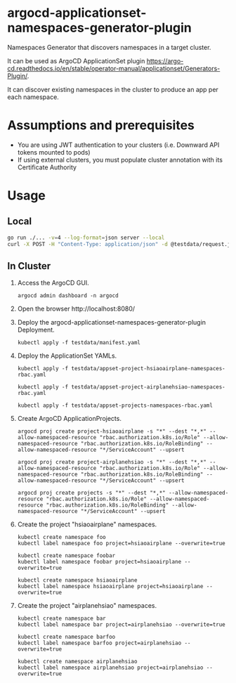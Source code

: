 # argocd-applicationset-namespaces-generator-plugin

Namespaces Generator that discovers namespaces in a target cluster.

It can be used as ArgoCD ApplicationSet plugin https://argo-cd.readthedocs.io/en/stable/operator-manual/applicationset/Generators-Plugin/.

It can discover existing namespaces in the cluster to produce an app per each namespace.

# Assumptions and prerequisites

- You are using JWT authentication to your clusters (i.e. Downward API tokens mounted to pods)
- If using external clusters, you must populate cluster annotation with its Certificate Authority

# Usage

## Local

```bash
go run ./... -v=4 --log-format=json server --local
curl -X POST -H "Content-Type: application/json" -d @testdata/request.json http://localhost:8080/api/v1/getparams.execute
```

## In Cluster

1. Access the ArgoCD GUI.

   ```console
   argocd admin dashboard -n argocd
   ```

2. Open the browser http://localhost:8080/

3. Deploy the argocd-applicationset-namespaces-generator-plugin Deployment.

   ```console
   kubectl apply -f testdata/manifest.yaml
   ```

4. Deploy the ApplicationSet YAMLs.

   ```console
   kubectl apply -f testdata/appset-project-hsiaoairplane-namespaces-rbac.yaml

   kubectl apply -f testdata/appset-project-airplanehsiao-namespaces-rbac.yaml

   kubectl apply -f testdata/appset-projects-namespaces-rbac.yaml
   ```

5. Create ArgoCD ApplicationProjects.

   ```console
   argocd proj create project-hsiaoairplane -s "*" --dest "*,*" --allow-namespaced-resource "rbac.authorization.k8s.io/Role" --allow-namespaced-resource "rbac.authorization.k8s.io/RoleBinding" --allow-namespaced-resource "*/ServiceAccount" --upsert

   argocd proj create project-airplanehsiao -s "*" --dest "*,*" --allow-namespaced-resource "rbac.authorization.k8s.io/Role" --allow-namespaced-resource "rbac.authorization.k8s.io/RoleBinding" --allow-namespaced-resource "*/ServiceAccount" --upsert

   argocd proj create projects -s "*" --dest "*,*" --allow-namespaced-resource "rbac.authorization.k8s.io/Role" --allow-namespaced-resource "rbac.authorization.k8s.io/RoleBinding" --allow-namespaced-resource "*/ServiceAccount" --upsert
   ```

6. Create the project "hsiaoairplane" namespaces.

   ```console
   kubectl create namespace foo
   kubectl label namespace foo project=hsiaoairplane --overwrite=true

   kubectl create namespace foobar
   kubectl label namespace foobar project=hsiaoairplane --overwrite=true

   kubectl create namespace hsiaoairplane
   kubectl label namespace hsiaoairplane project=hsiaoairplane --overwrite=true
   ```

7. Create the project "airplanehsiao" namespaces.

   ```console
   kubectl create namespace bar
   kubectl label namespace bar project=airplanehsiao --overwrite=true

   kubectl create namespace barfoo
   kubectl label namespace barfoo project=airplanehsiao --overwrite=true

   kubectl create namespace airplanehsiao
   kubectl label namespace airplanehsiao project=airplanehsiao --overwrite=true
   ``` 
